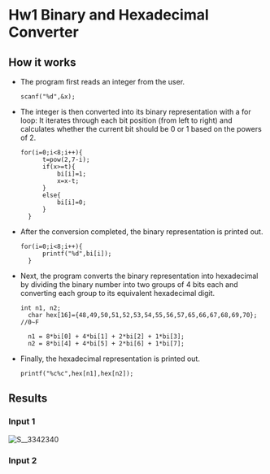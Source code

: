 # Hw1 Binary and Hexadecimal Converter
## How it works
+ The program first reads an integer from the user.
  ```
  scanf("%d",&x);
  ```
+ The integer is then converted into its binary representation with a for loop:
  It iterates through each bit position (from left to right) and calculates whether the current bit should be 0 or 1 based on the powers of 2.
  ```
  for(i=0;i<8;i++){
		t=pow(2,7-i);
		if(x>=t){
			bi[i]=1;
			x=x-t;
		}
		else{
			bi[i]=0;
		}
	}
  ```
+ After the conversion completed, the binary representation is printed out.
  ```
  for(i=0;i<8;i++){
		printf("%d",bi[i]);
	}
  ```
+ Next, the program converts the binary representation into hexadecimal by dividing the binary number into two groups of 4 bits each and converting each group to its equivalent hexadecimal digit.
  ```
  int n1, n2;
	char hex[16]={48,49,50,51,52,53,54,55,56,57,65,66,67,68,69,70}; //0~F
	
	n1 = 8*bi[0] + 4*bi[1] + 2*bi[2] + 1*bi[3];
	n2 = 8*bi[4] + 4*bi[5] + 2*bi[6] + 1*bi[7];
  ```
+ Finally, the hexadecimal representation is printed out.
  ```
  printf("%c%c",hex[n1],hex[n2]);
  ```
## Results
### Input 1
![S__3342340](https://github.com/CYchang990148/hw1_binary_hex_converter/assets/161935555/a56335b4-85a7-4e4d-8e12-fb883a6463b6)
### Input 2
